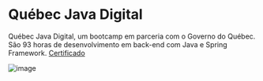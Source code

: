 # Québec Java Digital
Québec Java Digital, um bootcamp em parceria com o Governo do Québec. São 93 horas de desenvolvimento em back-end com Java e Spring Framework.
[Certificado](https://hermes.digitalinnovation.one/certificates/5BB7B736.pdf)

![image](https://user-images.githubusercontent.com/93353985/199131401-b14aacbe-cb20-49a8-aca7-445a4b104163.png)

